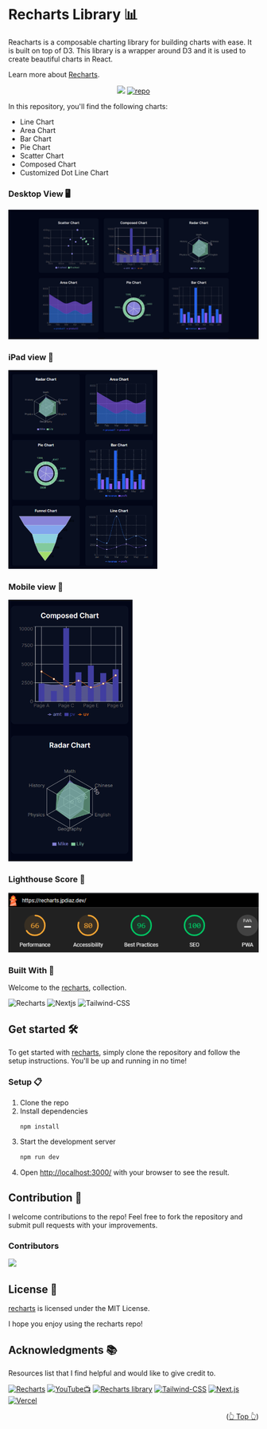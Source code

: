 <div id="top"></div>

# Recharts Library 📊

Reacharts is a composable charting library for building charts with ease. It is built on top of D3. This library is a wrapper around D3 and it is used to create beautiful charts in React.

Learn more about [Recharts](http://recharts.org/en-US/).

<div align="center">

[![](https://img.shields.io/badge/View%20Demo-000?style=for-the-badge&logo=Google-Chrome&logoColor=white)](https://recharts.jpdiaz.dev/)
[![repo](https://img.shields.io/badge/View%20Code-000?style=for-the-badge&logo=GitHub&logoColor=white)](https://stackblitz.com/github.com/JuanPabloDiaz/recharts)

</div>

In this repository, you'll find the following charts:

- Line Chart
- Area Chart
- Bar Chart
- Pie Chart
- Scatter Chart
- Composed Chart
- Customized Dot Line Chart

### Desktop View 🖥️

<img src="./src/assets/images/desktop.png" width="" />

### iPad view 📱

<img src="./src/assets/images/ipad.png" width="300" />

### Mobile view 📱

<img src="./src/assets/images/phone.png" width="250" />

### Lighthouse Score 🚀

<img src="./src/assets/images/lighthouse.png" />

### Built With 🔑

Welcome to the [recharts](https://recharts.jpdiaz.dev), collection.

![Recharts](https://img.shields.io/badge/Recharts-61DAFB.svg?style=for-the-badge&logo=Recharts&logoColor=black)
![Nextjs](https://img.shields.io/badge/Next.js-000?style=for-the-badge&logo=Next.js&logoColor=white)
![Tailwind-CSS](https://img.shields.io/badge/Tailwind%20CSS-06B6D4.svg?style=for-the-badge&logo=Tailwind-CSS&logoColor=white)

## Get started 🛠️

To get started with [recharts](https://recharts.jpdiaz.dev), simply clone the repository and follow the setup instructions. You'll be up and running in no time!

### Setup 📋

1. Clone the repo
2. Install dependencies
   ```sh
   npm install
   ```
3. Start the development server
   ```sh
   npm run dev
   ```
4. Open [http://localhost:3000/](http://localhost:3000/) with your browser to see the result.

## Contribution 🤝

I welcome contributions to the repo! Feel free to fork the repository and submit pull requests with your improvements.

### Contributors

<a href="https://github.com/JuanPabloDiaz/recharts/graphs/contributors"><img src="https://contrib.rocks/image?repo=JuanPabloDiaz/recharts" /></a><!-- Made with [contrib.rocks](https://contrib.rocks). -->

## License 📜

[recharts](https://recharts.jpdiaz.dev) is licensed under the MIT License.

I hope you enjoy using the recharts repo!

<!-- ACKNOWLEDGMENTS -->

## Acknowledgments 📚

Resources list that I find helpful and would like to give credit to.

[![Recharts](https://img.shields.io/badge/Recharts-61DAFB.svg?style=for-the-badge&logo=Recharts&logoColor=black)](http://recharts.org/en-US/)
[![YouTube📺](https://img.shields.io/badge/YouTube-FF0000.svg?style=for-the-badge&logo=YouTube&logoColor=white)](https://www.youtube.com/watch?v=Fu_YFp-9xoQ)
[![Recharts library](https://img.shields.io/badge/Recharts%20library-000?style=for-the-badge&logo=GitHub&logoColor=white)](https://github.com/CodeSnaps/recharts-library)
[![Tailwind-CSS](https://img.shields.io/badge/Tailwind%20CSS-06B6D4.svg?style=for-the-badge&logo=Tailwind-CSS&logoColor=white)](https://tailwindcss.com/)
[![Next.js](https://img.shields.io/badge/Next.js-000?style=for-the-badge&logo=Next.js&logoColor=white)](https://nextjs.org/)
[![Vercel](https://img.shields.io/badge/Vercel-000?style=for-the-badge&logo=Vercel&logoColor=white)](https://vercel.com/)

<p align="right">(<a href="#top">👆 Top 👆</a>)</p>
